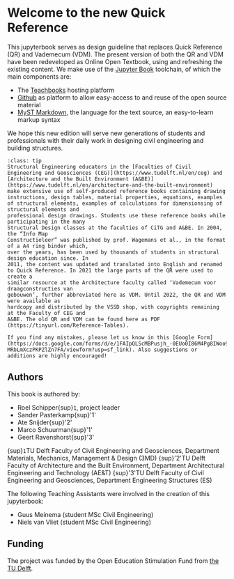 # Welcome to the new Quick Reference
This jupyterbook serves as design guideline that replaces Quick Reference (QR) and Vademecum (VDM). The present version of both the QR and VDM have been redeveloped  as Online Open Textbook, using and refreshing the existing content. We make use of the [Jupyter Book](https://jupyterbook.org/en/stable/intro.html) toolchain, of which the main components are:
- The [Teachbooks](https://teachbooks.github.io/) hosting platform
- [Github](https://github.com/TeachBooks/Quick_Reference) as platform to allow easy-access to and reuse of the open source material
- [MyST Markdown](https://myst-parser.readthedocs.io/en/latest/syntax/typography.html), the language for the text source, an easy-to-learn markup syntax

We hope this new edition will serve new generations of students and professionals with their daily work in designing civil engineering and building structures.

`````{admonition} A little history...
:class: tip
Structural Engineering educators in the [Faculties of Civil Engineering and Geosciences (CEG)](https://www.tudelft.nl/en/ceg) and [Architecture and the Built Environment (A&BE)](https://www.tudelft.nl/en/architecture-and-the-built-environment) make extensive use of self-produced reference books containing drawing instructions, design tables, material properties, equations, examples
of structural elements, examples of calculations for dimensionsing of structural elements and
professional design drawings. Students use these reference books while participating in the many
Structural Design classes at the faculties of CiTG and A&BE. In 2004, the “Info Map
Constructieleer” was published by prof. Wagemans et al., in the format of a A4 ring binder which,
over the years, has been used by thousands of students in structural design education since. In
2011, the content was updated and translated into English and renamed to Quick Reference. In 2021 the large parts of the QR were used to create a
similar resource at the Architecture faculty called ‘Vademecum voor draagconstructies van
gebouwen’, further abbreviated here as VDM. Until 2022, the QR and VDM were available as
hardcopy and distributed by the VSSD shop, with copyrights remaining at the Faculty of CEG and
A&BE. The old QR and VDM can be found here as PDF (https://tinyurl.com/Reference-Tables). 
`````

```{admonition} Collaborate!
If you find any mistakes, please let us know in this [Google Form](https://docs.google.com/forms/d/e/1FAIpQLScMBPusjh_-0EUo0I86M4Pg8IWoo9z-MRbLmXczPKPZlZn7FA/viewform?usp=sf_link). Also suggestions or additions are highly encouraged!
```

## Authors
This book is authored by:
- Roel Schipper{sup}`1`, project leader
- Sander Pasterkamp{sup}'1' 
- Ate Snijder{sup}'2'
- Marco Schuurman{sup}'1'
- Geert Ravenshorst{sup}'3'

{sup}`1`TU Delft Faculty of Civil Engineering and Geosciences, Department Materials, Mechanics, Management & Design (3MD) 
{sup}'2'TU Delft Faculty of Architecture and the Built Environment, Department Architectural Engineering and Technology (AE&T)
{sup}'3'TU Delft Faculty of Civil Engineering and Geosciences, Department Engineering Structures (ES)

The following Teaching Assistants were involved in the creation of this jupyterbook:
- Guus Meinema (student MSc Civil Engineering)
- Niels van Vliet (student MSc Civil Engineering)

## Funding
The project was funded by the Open Education Stimulation Fund from [the TU Delft](https://www.tudelft.nl/).